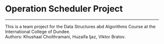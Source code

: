 # Operation Scheduler Project

___
This is a team project for the Data Structures abd Algorithms Course at the International College of Dundee.\
Authors: Khushaal Choithramani, Huzaifa Ijaz, Viktor Bratov.